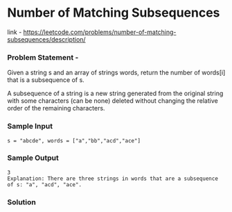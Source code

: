 # Number of Matching Subsequences

link - https://leetcode.com/problems/number-of-matching-subsequences/description/

### Problem Statement - 
Given a string s and an array of strings words, return the number of words[i] that is a subsequence of s.

A subsequence of a string is a new string generated from the original string with some characters (can be none) deleted without changing the relative order of the remaining characters.

### Sample Input
```
s = "abcde", words = ["a","bb","acd","ace"]
```
### Sample Output
```
3
Explanation: There are three strings in words that are a subsequence of s: "a", "acd", "ace".
```

### Solution

```cpp

```